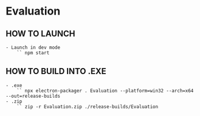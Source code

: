 # Evaluation

## HOW TO LAUNCH 
    - Launch in dev mode
        `` npm start

## HOW TO BUILD INTO .EXE
    - .exe
        `` npx electron-packager . Evaluation --platform=win32 --arch=x64 --out=release-builds
    - .zip
        `` zip -r Evaluation.zip ./release-builds/Evaluation

